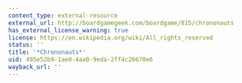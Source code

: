 ```yaml
---
content_type: external-resource
external_url: http://boardgamegeek.com/boardgame/815/chrononauts
has_external_license_warning: true
license: https://en.wikipedia.org/wiki/All_rights_reserved
status: ''
title: '*Chrononauts*'
uid: 495e52b9-1ae0-4aa0-9eda-2ff4c26670e6
wayback_url: ''
---
```

